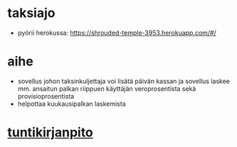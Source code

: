 # taksiajo

- pyörii herokussa: https://shrouded-temple-3953.herokuapp.com/#/

# aihe
- sovellus johon taksinkuljettaja voi lisätä päivän kassan ja sovellus laskee mm. ansaitun palkan riippuen käyttäjän veroprosentista sekä provisioprosentista
- helpottaa kuukausipalkan laskemista
 
# [tuntikirjanpito](https://github.com/tmekkelisti/taksikirja/blob/master/tuntikirjanpitio.txt)
